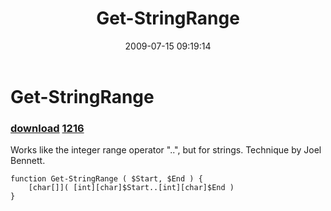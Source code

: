 ﻿---
pid:            1215
parent:         0
children:       1216
poster:         halr9000
title:          Get-StringRange
date:           2009-07-15 09:19:14
description:    Works like the integer range operator "..", but for strings.  Technique by Joel Bennett.
format:         posh
---

# Get-StringRange

### [download](1215.ps1)  [1216](1216.md)

Works like the integer range operator "..", but for strings.  Technique by Joel Bennett.

```posh
function Get-StringRange ( $Start, $End ) {
	[char[]]( [int][char]$Start..[int][char]$End )
}
```
